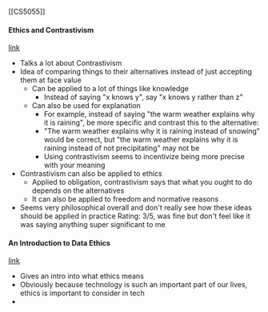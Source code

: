 [[CS5055]]

#### Ethics and Contrastivism
[link](https://iep.utm.edu/ethics-and-contrastivism/)
- Talks a lot about Contrastivism
- Idea of comparing things to their alternatives instead of just accepting them at face value
	- Can be applied to a lot of things like knowledge
		- Instead of saying "x knows y", say "x knows y rather than z"
	- Can also be used for explanation
		- For example, instead of saying "the warm weather explains why it is raining", be more specific and contrast this to the alternative:
		- "The warm weather explains why it is raining instead of snowing" would be correct, but "the warm weather explains why it is raining instead of not precipitating" may not be
		- Using contrastivism seems to incentivize being more precise with your meaning
- Contrastivism can also be applied to ethics
	- Applied to obligation, contrastivism says that what you ought to do depends on the alternatives
	- It can also be applied to freedom and normative reasons
- Seems very philosophical overall and don't really see how these ideas should be applied in practice
Rating: 3/5, was fine but don't feel like it was saying anything super significant to me

#### An Introduction to Data Ethics
[link](https://www.scu.edu/media/ethics-center/technology-ethics/IntroToDataEthics.pdf)
- Gives an intro into what ethics means
- Obviously because technology is such an important part of our lives, ethics is important to consider in tech
- 